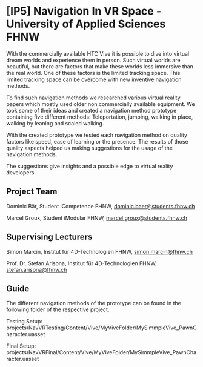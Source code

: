 # [IP5] Navigation In VR Space - University of Applied Sciences FHNW

With the commercially available HTC Vive it is possible to dive into virtual dream worlds and experience them in person. Such virtual worlds are beautiful, but there are factors that make these worlds less immersive than the real world. One of these factors is the limited tracking space. This limited tracking space can be overcome with new inventive navigation methods.

To find such navigation methods we researched various virtual reality papers which mostly used older non commercially available equipment. We took some of their ideas and created a navigation method prototype containing five different methods: Teleportation, jumping, walking in place, walking by leaning and scaled walking.

With the created prototype we tested each navigation method on quality factors like speed, ease of learning or the presence. The results of those quality aspects helped us making suggestions for the usage of the navigation methods.

The suggestions give insights and a possible edge to virtual reality developers.


## Project Team

Dominic Bär, Student iCompetence FHNW, dominic.baer@students.fhnw.ch

Marcel Groux, Student iModular FHNW, marcel.groux@students.fhnw.ch

## Supervising Lecturers
Simon Marcin, Institut für 4D-Technologien FHNW, simon.marcin@fhnw.ch

Prof. Dr. Stefan Arisona, Institut für 4D-Technologien FHNW, stefan.arisona@fhnw.ch

## Guide

The different navigation methods of the prototype can be found in the following folder of the respective project.

Testing Setup: projects/NavVRTesting/Content/Vive/MyViveFolder/MySimmpleVive_PawnCharacter.uasset

Final Setup:   projects/NavVRFinal/Content/Vive/MyViveFolder/MySimmpleVive_PawnCharacter.uasset
